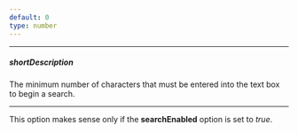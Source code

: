 ```yaml
---
default: 0
type: number
---
```

---
##### shortDescription
The minimum number of characters that must be entered into the text box to begin a search.

---
This option makes sense only if the **searchEnabled** option is set to *true*.